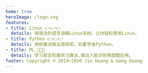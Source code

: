 ```yaml
---
home: true
heroImage: /logo.svg
features:
- title: Linux 👉👉👉
  details: 用简洁的语言讲解Linux系统，让你轻松使用Linux。
- title: Python 👉👉👉
  details: 用树莓派做出游戏机，玩着学会Python。
- title: ML 🎉🎉🎉
  details: 学习前言机器学习算法,做出人脸识别等超酷应用。
footer: Copyright © 2019~2020 Jie Huang & Gang Huang
---
```

